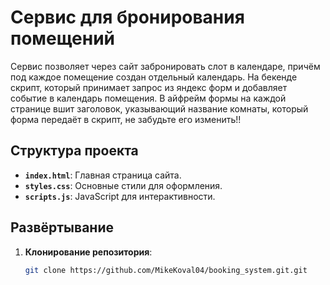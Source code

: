 # Сервис для бронирования помещений

Сервис позволяет через сайт забронировать слот в календаре, причём под каждое помещение создан отдельный календарь.
На бекенде скрипт, который принимает запрос из яндекс форм и добавляет событие в календарь помещения.
В айфрейм формы на каждой странице вшит заголовок, указывающий название комнаты, который форма передаёт в скрипт, не забудьте его изменить!!

## Структура проекта

- **`index.html`**: Главная страница сайта.
- **`styles.css`**: Основные стили для оформления.
- **`scripts.js`**: JavaScript для интерактивности.

## Развёртывание

1. **Клонирование репозитория**:

   ```bash
   git clone https://github.com/MikeKoval04/booking_system.git.git
